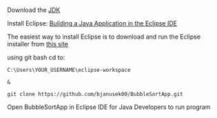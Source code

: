 Download the [JDK](https://www.oracle.com/java/technologies/downloads/?er=221886)

Install Eclipse: [Building a Java Application in the Eclipse IDE](https://dev.java/learn/eclipse/)

The easiest way to install Eclipse is to download and run the Eclipse installer from [this site](https://www.eclipse.org/downloads/packages/installer)

using git bash cd to:

```
C:\Users\YOUR_USERNAME\eclipse-workspace

&

git clone https://github.com/bjanusek00/BubbleSortApp.git
```
Open BubbleSortApp in Eclipse IDE for Java Developers to run program

